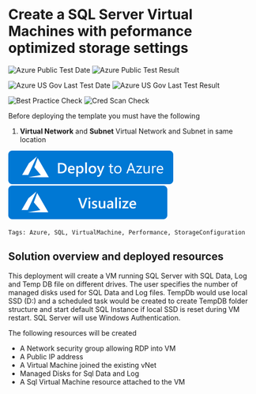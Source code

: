 # Create a SQL Server Virtual Machines with peformance optimized storage settings

![Azure Public Test Date](https://azurequickstartsservice.blob.core.windows.net/badges/101-sql-vm-new-storage/PublicLastTestDate.svg)
![Azure Public Test Result](https://azurequickstartsservice.blob.core.windows.net/badges/101-sql-vm-new-storage/PublicDeployment.svg)

![Azure US Gov Last Test Date](https://azurequickstartsservice.blob.core.windows.net/badges/101-sql-vm-new-storage/FairfaxLastTestDate.svg)
![Azure US Gov Last Test Result](https://azurequickstartsservice.blob.core.windows.net/badges/101-sql-vm-new-storage/FairfaxDeployment.svg)

![Best Practice Check](https://azurequickstartsservice.blob.core.windows.net/badges/101-sql-vm-new-storage/BestPracticeResult.svg)
![Cred Scan Check](https://azurequickstartsservice.blob.core.windows.net/badges/101-sql-vm-new-storage/CredScanResult.svg)

Before deploying the template you must have the following

1. **Virtual Network** and **Subnet** Virtual Network and Subnet in same location

[![Deploy To Azure](https://raw.githubusercontent.com/Azure/azure-quickstart-templates/master/1-CONTRIBUTION-GUIDE/images/deploytoazure.svg?sanitize=true)]("https://portal.azure.com/#create/Microsoft.Template/uri/https%3A%2F%2Fraw.githubusercontent.com%2FAzure%2Fazure-quickstart-templates%2Fmaster%2F101-sql-vm-new-storage%2Fazuredeploy.json")  [![Visualize](https://raw.githubusercontent.com/Azure/azure-quickstart-templates/master/1-CONTRIBUTION-GUIDE/images/visualizebutton.svg?sanitize=true)]("http://armviz.io/#/?load=https%3A%2F%2Fraw.githubusercontent.com%2FAzure%2Fazure-quickstart-templates%2Fmaster%2F101-sql-vm-new-storage%2Fazuredeploy.json")

`Tags: Azure, SQL, VirtualMachine, Performance, StorageConfiguration`

## Solution overview and deployed resources

This deployment will create a VM running SQL Server with SQL Data, Log and Temp DB file on different drives.
The user specifies the number of managed disks used for SQL Data and Log files.
TempDb would use local SSD (D:) and a scheduled task would be created to create TempDB folder structure and start default SQL Instance if local SSD is reset during VM restart. 
SQL Server will use Windows Authentication.

The following resources will be created
 - A Network security group allowing RDP into VM
 - A Public IP address
 - A Virtual Machine joined the existing vNet
 - Managed Disks for Sql Data and Log 
 - A Sql Virtual Machine resource attached to the VM


